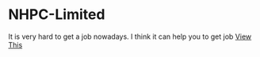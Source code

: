# NHPC-Limited
It is very hard to get a job nowadays.
I think it can help you to get job 
<a href="https://assamnaukri.com/">View This</a>
